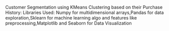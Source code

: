 Customer Segmentation using KMeans Clustering based on their Purchase History:
Libraries Used:
Numpy for multidimensional arrays,Pandas for data exploration,Sklearn for machine learning algo and features like preprocessing,Matplotlib and Seaborn for Data Visualization 
